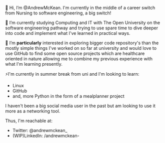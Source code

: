  👋 Hi, I’m @AndrewMcKean. I'm currently in the middle of a career switch from Nursing to software engineering, a big switch! 
 
 🌱 I’m currently studying Computing and IT with The Open University on the software engineering pathway and trying to use spare time
 to dive deeper into code and implement what I've learned in practical ways. 
 
 👀 I’m **particularly** interested in exploring bigger code repository's than the mostly simple things I've worked on so far at university and would love
 to use GitHub to find some open source projects which are healthcare oriented in nature allowing me to combine my previous experience with what I'm learning
 presently.
 
 ⚡I'm currently in summer break from uni and I'm looking to learn:
 - Linux
- GitHub
- and, more Python in the form of a mealplanner project


I haven't been a big social media user in the past but am looking to use it more as a networking tool. 

Thus, I'm reachable at:
- Twitter: @andrewmckean_
- (WIP)LinkedIn: /andrewmckean-    
<!---
AndrewMcKean/AndrewMcKean is a ✨ special ✨ repository because its `README.md` (this file) appears on your GitHub profile.
You can click the Preview link to take a look at your changes.
--->
